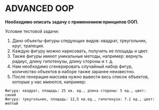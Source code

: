# ADVANCED OOP
**Необходимо описать задачу с применением принципов ООП.**

Условие тестовой задачи:

1. Дано объекты-фигуры следующих видов: квадрат, треугольник, круг, трапеция.
2. Каждую фигуру можно нарисовать, получить ее площадь и цвет.
3. Также фигуры имеют уникальные методы, например: вернуть радиус, длину гипотенузы, длину стороны и т. д.
4. Нам необходимо сгенерировать случайный набор фигур, количество объектов в наборе также заранее неизвестно.
5. После генерации массива нужно вывести весь список объектов, которые у нас имеются, например:

```
Фигура: квадрат, площадь: 25 кв. ед., длина стороны: 5 ед., цвет: синий
Фигура: треугольник, площадь: 12,5 кв.ед., гипотенуза: 7.1 ед., цвет: желтый
```
